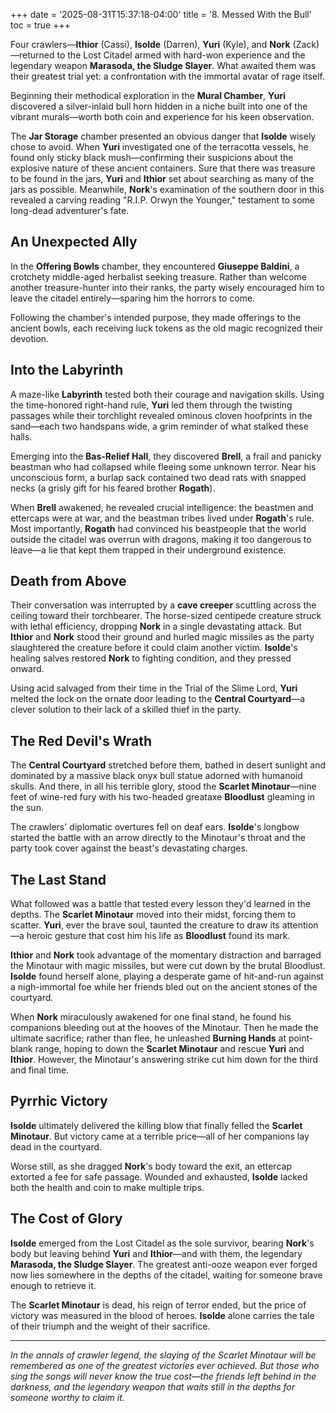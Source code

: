 +++
date = '2025-08-31T15:37:18-04:00'
title = '8. Messed With the Bull'
toc = true
+++

Four crawlers—**Ithior** (Cassi), **Isolde** (Darren), **Yuri** (Kyle), and **Nork** (Zack)—returned to the Lost Citadel armed with hard-won experience and the legendary weapon **Marasoda, the Sludge Slayer**. What awaited them was their greatest trial yet: a confrontation with the immortal avatar of rage itself.

Beginning their methodical exploration in the **Mural Chamber**, **Yuri** discovered a silver-inlaid bull horn hidden in a niche built into one of the vibrant murals—worth both coin and experience for his keen observation.

The **Jar Storage** chamber presented an obvious danger that **Isolde** wisely chose to avoid. When **Yuri** investigated one of the terracotta vessels, he found only sticky black mush—confirming their suspicions about the explosive nature of these ancient containers. Sure that there was treasure to be found in the jars, **Yuri** and **Ithior** set about searching as many of the jars as possible. Meanwhile, **Nork**'s examination of the southern door in this revealed a carving reading "R.I.P. Orwyn the Younger," testament to some long-dead adventurer's fate.

## An Unexpected Ally

In the **Offering Bowls** chamber, they encountered **Giuseppe Baldini**, a crotchety middle-aged herbalist seeking treasure. Rather than welcome another treasure-hunter into their ranks, the party wisely encouraged him to leave the citadel entirely—sparing him the horrors to come.

Following the chamber's intended purpose, they made offerings to the ancient bowls, each receiving luck tokens as the old magic recognized their devotion.

## Into the Labyrinth

A maze-like **Labyrinth** tested both their courage and navigation skills. Using the time-honored right-hand rule, **Yuri** led them through the twisting passages while their torchlight revealed ominous cloven hoofprints in the sand—each two handspans wide, a grim reminder of what stalked these halls.

Emerging into the **Bas-Relief Hall**, they discovered **Brell**, a frail and panicky beastman who had collapsed while fleeing some unknown terror. Near his unconscious form, a burlap sack contained two dead rats with snapped necks (a grisly gift for his feared brother **Rogath**).

When **Brell** awakened, he revealed crucial intelligence: the beastmen and ettercaps were at war, and the beastman tribes lived under **Rogath**'s rule. Most importantly, **Rogath** had convinced his beastpeople that the world outside the citadel was overrun with dragons, making it too dangerous to leave—a lie that kept them trapped in their underground existence.

## Death from Above

Their conversation was interrupted by a **cave creeper** scuttling across the ceiling toward their torchbearer. The horse-sized centipede creature struck with lethal efficiency, dropping **Nork** in a single devastating attack. But **Ithior** and **Nork** stood their ground and hurled magic missiles as the party slaughtered the creature before it could claim another victim. **Isolde**'s healing salves restored **Nork** to fighting condition, and they pressed onward.

Using acid salvaged from their time in the Trial of the Slime Lord, **Yuri** melted the lock on the ornate door leading to the **Central Courtyard**—a clever solution to their lack of a skilled thief in the party.

## The Red Devil's Wrath

The **Central Courtyard** stretched before them, bathed in desert sunlight and dominated by a massive black onyx bull statue adorned with humanoid skulls. And there, in all his terrible glory, stood the **Scarlet Minotaur**—nine feet of wine-red fury with his two-headed greataxe **Bloodlust** gleaming in the sun.

The crawlers' diplomatic overtures fell on deaf ears. **Isolde**'s longbow started the battle with an arrow directly to the Minotaur's throat and the party took cover against the beast's devastating charges.

## The Last Stand

What followed was a battle that tested every lesson they'd learned in the depths. The **Scarlet Minotaur** moved into their midst, forcing them to scatter. **Yuri**, ever the brave soul, taunted the creature to draw its attention—a heroic gesture that cost him his life as **Bloodlust** found its mark.

**Ithior** and **Nork** took advantage of the momentary distraction and barraged the Minotaur with magic missiles, but were cut down by the brutal Bloodlust. **Isolde** found herself alone, playing a desperate game of hit-and-run against a nigh-immortal foe while her friends bled out on the ancient stones of the courtyard.

When **Nork** miraculously awakened for one final stand, he found his companions bleeding out at the hooves of the Minotaur. Then he made the ultimate sacrifice; rather than flee, he unleashed **Burning Hands** at point-blank range, hoping to down the **Scarlet Minotaur** and rescue **Yuri** and **Ithior**. However, the Minotaur's answering strike cut him down for the third and final time.

## Pyrrhic Victory

**Isolde** ultimately delivered the killing blow that finally felled the **Scarlet Minotaur**. But victory came at a terrible price—all of her companions lay dead in the courtyard.

Worse still, as she dragged **Nork**'s body toward the exit, an ettercap extorted a fee for safe passage. Wounded and exhausted, **Isolde** lacked both the health and coin to make multiple trips.

## The Cost of Glory

**Isolde** emerged from the Lost Citadel as the sole survivor, bearing **Nork**'s body but leaving behind **Yuri** and **Ithior**—and with them, the legendary **Marasoda, the Sludge Slayer**. The greatest anti-ooze weapon ever forged now lies somewhere in the depths of the citadel, waiting for someone brave enough to retrieve it.

The **Scarlet Minotaur** is dead, his reign of terror ended, but the price of victory was measured in the blood of heroes. **Isolde** alone carries the tale of their triumph and the weight of their sacrifice.

---

*In the annals of crawler legend, the slaying of the Scarlet Minotaur will be remembered as one of the greatest victories ever achieved. But those who sing the songs will never know the true cost—the friends left behind in the darkness, and the legendary weapon that waits still in the depths for someone worthy to claim it.*